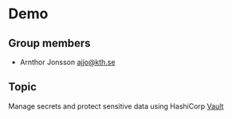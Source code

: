 # Demo

## Group members

- Arnthor Jonsson <ajjo@kth.se>

## Topic

Manage secrets and protect sensitive data using HashiCorp [Vault](https://www.hashicorp.com/products/vault/)
